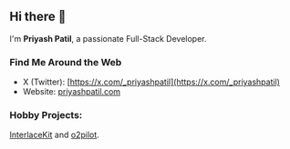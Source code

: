 ## Hi there 👋
I'm **Priyash Patil**, a passionate Full-Stack Developer.

### Find Me Around the Web
- X (Twitter): [https://x.com/_priyashpatil](https://x.com/_priyashpatil)
- Website: [priyashpatil.com](https://priyashpatil.com)

### Hobby Projects:
[InterlaceKit](https://interlacekit.com) and [o2pilot](https://o2pilot.com).
